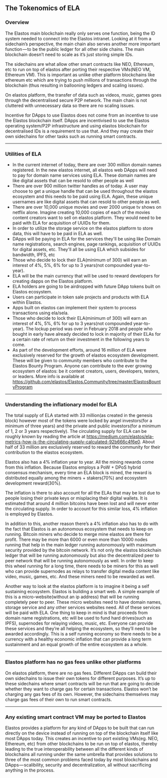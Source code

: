 ## The Tokenomics of ELA

### Overview

The Elastos main blockchain really only serves one function, being the ID system needed to connect into the Elastos intranet. Looking at it from a sidechain’s perspective, the main chain also serves another more important function — to be the public ledger for all other side chains. The main blockchain doesn’t need to scale as it’s just storing simple IDs. 

The sidechains are what allow other smart contracts like NEO, Ethereum, etc to run on top of elastos after porting their respective VMs(NEO VM, Ethereum VM). This is important as unlike other platform blockchains like ethereum etc which are trying to push millions of transactions through the blockchain (thus resulting in ballooning ledgers and scaling issues). 

On elastos platform, the transfer of data such as videos, music, games goes through the decentralised secure P2P network. The main chain is not cluttered with unnecessary data so there are no scaling issues. 

Incentive for DApps to use Elastos does not come from an incentive to use the Elastos blockchain itself. DApps are incentivised to use the Elastos operating system/P2P infrastructure and using elastos blockchain for decentralised IDs is a requirement to use that. And they may create their own sidechains for other tasks such as running smart contracts.

---

### Utilities of ELA

* In the current internet of today, there are over 300 million domain names registered. In the new elastos internet, all elastos web DApps will need to pay for domain name services using ELA. These domain names are like digital assets that can be resold to other people as well
* There are over 900 million twitter handles as of today. A user may choose to get a unique handle that can be used throughout the elastos ecosystem and this needs to be paid using ELA. Again, these unique usernames are like digital assets that can resold to other people as well.
* There are over 10,000 unique movies and over 2000 unique tv shows on netflix alone. Imagine creating 10,000 copies of each of the movies content creators want to sell on elastos platform. They would need to be paid with ELA for acquisition of UUIDs for them.
* In order to utilize the storage service on the elastos platform to store data, this will have to be paid in ELA as well.
* DApps will be paying in ELA for the services they'll be using like Domain name registrations, search engines, page rankings, acquisition of UUIDs for digital assets, etc. They'll all be using ELA which subsides for bandwidth, IPFS, etc
* Those who decide to lock their ELA(minimum of 300) will earn an interest of 4%, 5%, 6% for up to 3 years(not compounded year-to-year).
* ELA will be the main currency that will be used to reward developers for creating dapps on the Elastos platform.
* ELA holders are going to be airdropped with future DApp tokens built on Elastos ecosystem.
* Users can participate in token sale projects and products with ELA within Elastos.
* Apps built on elastos can implement their system to process transactions using ela/sela.
* Those who decide to lock their ELA(minimum of 300) will earn an interest of 4%, 5%, 6% for up to 3 years(not compounded year-to-year). The lockup period was over in February 2018 and people who bought in early have already decided to lock in majority of their ELAs for a certain rate of return on their investment in the following years to come.
* As part of the development efforts, around 16 million of ELA were exclusively reserved for the growth of elastos ecosystem development. These will be given to community members who contribute to the Elastos Bounty Program. Anyone can contribute to the ever growing ecosystem of elastos: be it content creators, users, developers, testers, or leaders. More info is available at https://github.com/elastos/Elastos.Community/tree/master/ElastosBountyProgram

---

### Understanding the inflationary model for ELA

The total supply of ELA started with 33 million(as created in the genesis block) however most of the tokens were locked by angel investors(for a minimum of three years) and the private and public investors(for a minimum of 1, 2 or 3 years respectively). The circulating supply for ELA can be roughly known by reading the article at https://medium.com/elastos/ela-metrics-how-is-the-circulating-supply-calculated-92b666c4f6e0. About half of 33 million are exclusively reserved to reward the community for their contribution to the elastos ecosystem.

Elastos also has a 4% inflation year to year. All the mining rewards come from this inflation. Because Elastos employs a PoW + DPoS hybrid consensus mechanism, every time an ELA block is mined, the reward is distributed equally among the miners + stakers(70%) and ecosystem development reward(30%).

The inflation is there to also account for all the ELAs that may be lost due to people losing their private keys or misplacing their digital wallets. It is estimated that around 4 million bitcoins have been lost and will never enter the circulating supply. In order to account for this similar loss, 4% inflation is employed by Elastos.

In addition to this, another reason there’s a 4% inflation also has to do with the fact that Elastos is an autonomous ecosystem that needs to keep on running. Bitcoin miners who decide to merge mine elastos are there for profit. There may be more than 6000 or even more than 10000 nodes running that help in the main ledger running autonomously with maximum security provided by the bitcoin network. It’s not only the elastos blockchain ledger that will be running autonomously but also the decentralized peer to peer network that will be running autonomously as well. In order to keep this wheel running for a long time, there needs to be miners for this as well who can provide supernodes as relays to transfer digital media content like video, music, games, etc. And these miners need to be rewarded as well.

Another way to look at the elastos platform is to imagine it being a self sustaining ecosystem. Elastos is building a smart web. A simple example of this is a micro-website(without an ip address) that will be running completely peer to peer. These micro websites need to have domain names, storage service and any other services websites need. All of these services will be paid with ELA. One thing to keep in mind is that proceeds from domain name registrations, etc will be used to fund hard drives(such as IPFS), supernodes for relaying videos, music, etc. Everyone can provide these services and they’re all helping the ecosystem, so they’ll need to be awarded accordingly. This is a self running economy so there needs to be a currency with a healthy economic inflation that can provide a long term sustainment and an equal growth of the entire ecosystem as a whole.

---

### Elastos platform has no gas fees unlike other platforms

On elastos platform, there are no gas fees. Different DApps can build their own sidechains to issue their own tokens for different purposes. It’s up to these sidechains where smart contracts will be run that are going to decide whether they want to charge gas for certain transactions. Elastos won’t be charging any gas fees of its own. However, the sidechains themselves may charge gas fees of their own to run smart contracts.

--- 

### Any existing smart contract VM may be ported to Elastos

Elastos provides a platform for any kind of DApps to be built that can run directly on the device instead of running on top of the blockchain itself like most DApps today. This creates an incentive to port existing VMs(eg. NEO, Ethereum, etc) from other blockchains to be run on top of elastos, thereby leading to the true interoperability between all the different kinds of blockchains all running under the same umbrella that provides solutions to three of the most common problems faced today by most blockchains and DApps — scalibility, security and decentralization, all without sacrificing anything in the process.
